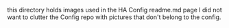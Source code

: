 this directory holds images used in the HA Config readme.md page
I did not want to clutter the Config repo with pictures that don't belong to the config.
